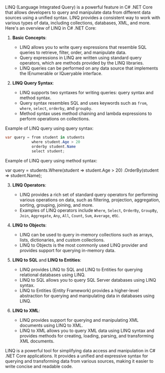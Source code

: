 LINQ (Language Integrated Query) is a powerful feature in C# .NET Core that allows developers to query and manipulate data from different data sources using a unified syntax. LINQ provides a consistent way to work with various types of data, including collections, databases, XML, and more. Here's an overview of LINQ in C# .NET Core:

1. **Basic Concepts**:
   - LINQ allows you to write query expressions that resemble SQL queries to retrieve, filter, order, and manipulate data.
   - Query expressions in LINQ are written using standard query operators, which are methods provided by the LINQ libraries.
   - LINQ queries can be performed on any data source that implements the IEnumerable<T> or IQueryable<T> interface.

2. **LINQ Query Syntax**:
   - LINQ supports two syntaxes for writing queries: query syntax and method syntax.
   - Query syntax resembles SQL and uses keywords such as `from`, `where`, `select`, `orderby`, and `groupby`.
   - Method syntax uses method chaining and lambda expressions to perform operations on collections.

Example of LINQ query using query syntax:

```csharp
var query = from student in students
            where student.Age > 20
            orderby student.Name
            select student;
```

Example of LINQ query using method syntax:

var query = students.Where(student => student.Age > 20)
                    .OrderBy(student => student.Name);


3. **LINQ Operators**:
   - LINQ provides a rich set of standard query operators for performing various operations on data, such as filtering, projection, aggregation, sorting, grouping, joining, and more.
   - Examples of LINQ operators include `Where`, `Select`, `OrderBy`, `GroupBy`, `Join`, `Aggregate`, `Any`, `All`, `Count`, `Sum`, `Average`, etc.

4. **LINQ to Objects**:
   - LINQ can be used to query in-memory collections such as arrays, lists, dictionaries, and custom collections.
   - LINQ to Objects is the most commonly used LINQ provider and provides support for querying in-memory data.

5. **LINQ to SQL** and **LINQ to Entities**:
   - LINQ provides LINQ to SQL and LINQ to Entities for querying relational databases using LINQ.
   - LINQ to SQL allows you to query SQL Server databases using LINQ syntax.
   - LINQ to Entities (Entity Framework) provides a higher-level abstraction for querying and manipulating data in databases using LINQ.

6. **LINQ to XML**:
   - LINQ provides support for querying and manipulating XML documents using LINQ to XML.
   - LINQ to XML allows you to query XML data using LINQ syntax and provides methods for creating, loading, parsing, and transforming XML documents.

LINQ is a powerful tool for simplifying data access and manipulation in C# .NET Core applications. It provides a unified and expressive syntax for querying and transforming data from various sources, making it easier to write concise and readable code.